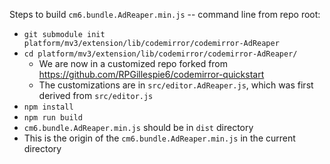 Steps to build `cm6.bundle.AdReaper.min.js` -- command line from repo root:

- `git submodule init platform/mv3/extension/lib/codemirror/codemirror-AdReaper`
- `cd platform/mv3/extension/lib/codemirror/codemirror-AdReaper/`
    - We are now in a customized repo forked from <https://github.com/RPGillespie6/codemirror-quickstart>
    - The customizations are in `src/editor.AdReaper.js`, which was first derived from `src/editor.js`
- `npm install`
- `npm run build`
- `cm6.bundle.AdReaper.min.js` should be in `dist` directory
- This is the origin of the `cm6.bundle.AdReaper.min.js` in the current directory
